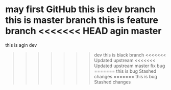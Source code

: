 may first GitHub
this is dev branch
this is master branch
this is feature branch
<<<<<<< HEAD
agin master
=======
this is agin dev
>>>>>>> dev
this is black branch
<<<<<<< Updated upstream
<<<<<<< Updated upstream
master fix bug
=======
this is bug
>>>>>>> Stashed changes
=======
this is bug
>>>>>>> Stashed changes
